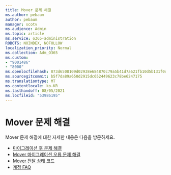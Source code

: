 ```yaml
---
title: Mover 문제 해결
ms.author: pebaum
author: pebaum
manager: scotv
ms.audience: Admin
ms.topic: article
ms.service: o365-administration
ROBOTS: NOINDEX, NOFOLLOW
localization_priority: Normal
ms.collection: Adm_O365
ms.custom:
- "9001486"
- "8000"
ms.openlocfilehash: 073d6508109d02938e684870c79a5b41d7a621fb10d5b131f0d9103901fce460
ms.sourcegitcommit: b5f7da89a650d2915dc652449623c78be6247175
ms.translationtype: MT
ms.contentlocale: ko-KR
ms.lasthandoff: 08/05/2021
ms.locfileid: "53986195"
---
```

# <a name="mover-troubleshooting"></a>Mover 문제 해결

Mover 문제 해결에 대한 자세한 내용은 다음을 방문하세요.

- [마이그레이션 후 문제 해결](https://docs.microsoft.com/sharepointmigration/mover-post-migration-troubleshooting)  
- [Mover 마이그레이션 오류 문제 해결](https://docs.microsoft.com/sharepointmigration/mover-error-faq)  
- [Mover 전달 상태 코드](https://docs.microsoft.com/sharepointmigration/mover-transfer-status-codes)
- [계정 FAQ](https://docs.microsoft.com/sharepointmigration/mover-account-faq)
